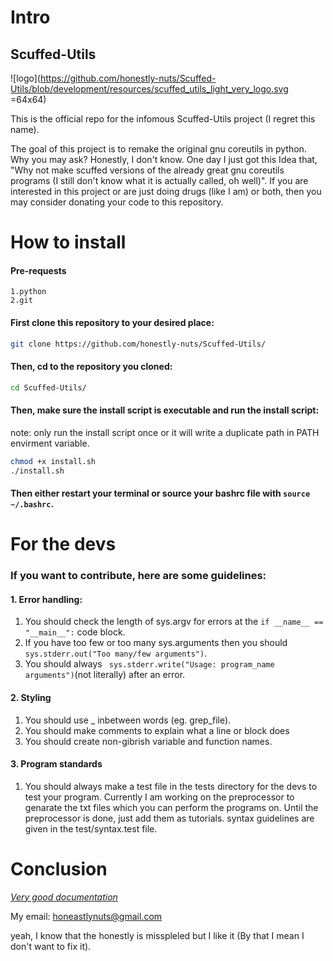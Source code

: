 # Intro

## Scuffed-Utils

![logo](https://github.com/honestly-nuts/Scuffed-Utils/blob/development/resources/scuffed_utils_light_very_logo.svg =64x64)

This is the official repo for the infomous Scuffed-Utils project (I regret this name). 

The goal of this project is to remake the original gnu coreutils in python.  Why you 
may ask? Honestly, I don't know. One day I just got this Idea that, "Why not make scuffed
versions of the already great gnu coreutils programs (I still don't know what it is actually
called, oh well)". If you are interested in this project or are just doing drugs (like I am)
or both, then you may consider donating your code to this repository.

# How to install
#### Pre-requests
```
1.python
2.git
```
#### First clone this repository to your desired place:
```bash
git clone https://github.com/honestly-nuts/Scuffed-Utils/
```
#### Then, cd to the repository you cloned:
```bash
cd Scuffed-Utils/
```
#### Then, make sure the install script is executable and run the install script:
note: only run the install script once or it will write a duplicate path in PATH envirment variable.

```bash
chmod +x install.sh
./install.sh
```
#### Then either restart your terminal or source your bashrc file with ```source ~/.bashrc```.

# For the devs

### If you want to contribute, here are some guidelines:

#### 1. Error handling:
  1. You should check the length of sys.argv for errors at the ``` if __name__ == "__main__": ``` code block.
  2. If you have too few or too many sys.arguments then you should ```sys.stderr.out("Too many/few arguments")```.
  3. You should always ``` sys.stderr.write("Usage: program_name arguments")```(not literally) after an error.
#### 2. Styling
  1. You should use _ inbetween words (eg. grep_file).
  2. You should make comments to explain what a line or block does
  3. You should create non-gibrish variable and function names.
#### 3. Program standards
  1. You should always make a test file in the tests directory for the devs to test your program. Currently I am working on the preprocessor to genarate the txt files which you can perform the programs on.
  Until the preprocessor is done, just add them as tutorials. syntax guidelines are given in the test/syntax.test file.

# Conclusion

[*Very good documentation*](https://www.youtube.com/watch?v=dQw4w9WgXcQ&ab)

My email: honeastlynuts@gmail.com 

yeah, I know that the honestly is misspleled but I like it (By that I mean I don't want to fix it).
